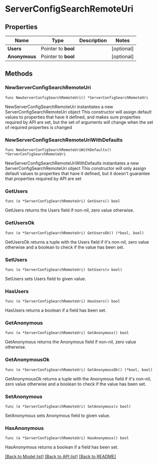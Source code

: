 # ServerConfigSearchRemoteUri

## Properties

Name | Type | Description | Notes
------------ | ------------- | ------------- | -------------
**Users** | Pointer to **bool** |  | [optional] 
**Anonymous** | Pointer to **bool** |  | [optional] 

## Methods

### NewServerConfigSearchRemoteUri

`func NewServerConfigSearchRemoteUri() *ServerConfigSearchRemoteUri`

NewServerConfigSearchRemoteUri instantiates a new ServerConfigSearchRemoteUri object
This constructor will assign default values to properties that have it defined,
and makes sure properties required by API are set, but the set of arguments
will change when the set of required properties is changed

### NewServerConfigSearchRemoteUriWithDefaults

`func NewServerConfigSearchRemoteUriWithDefaults() *ServerConfigSearchRemoteUri`

NewServerConfigSearchRemoteUriWithDefaults instantiates a new ServerConfigSearchRemoteUri object
This constructor will only assign default values to properties that have it defined,
but it doesn't guarantee that properties required by API are set

### GetUsers

`func (o *ServerConfigSearchRemoteUri) GetUsers() bool`

GetUsers returns the Users field if non-nil, zero value otherwise.

### GetUsersOk

`func (o *ServerConfigSearchRemoteUri) GetUsersOk() (*bool, bool)`

GetUsersOk returns a tuple with the Users field if it's non-nil, zero value otherwise
and a boolean to check if the value has been set.

### SetUsers

`func (o *ServerConfigSearchRemoteUri) SetUsers(v bool)`

SetUsers sets Users field to given value.

### HasUsers

`func (o *ServerConfigSearchRemoteUri) HasUsers() bool`

HasUsers returns a boolean if a field has been set.

### GetAnonymous

`func (o *ServerConfigSearchRemoteUri) GetAnonymous() bool`

GetAnonymous returns the Anonymous field if non-nil, zero value otherwise.

### GetAnonymousOk

`func (o *ServerConfigSearchRemoteUri) GetAnonymousOk() (*bool, bool)`

GetAnonymousOk returns a tuple with the Anonymous field if it's non-nil, zero value otherwise
and a boolean to check if the value has been set.

### SetAnonymous

`func (o *ServerConfigSearchRemoteUri) SetAnonymous(v bool)`

SetAnonymous sets Anonymous field to given value.

### HasAnonymous

`func (o *ServerConfigSearchRemoteUri) HasAnonymous() bool`

HasAnonymous returns a boolean if a field has been set.


[[Back to Model list]](../README.md#documentation-for-models) [[Back to API list]](../README.md#documentation-for-api-endpoints) [[Back to README]](../README.md)


